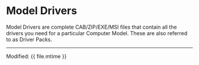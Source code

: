 # Model Drivers

Model Drivers are complete CAB/ZIP/EXE/MSI files that contain all the drivers you need for a particular Computer Model.  These are also referred to as Driver Packs.

---

Modified: {{ file.mtime }}

